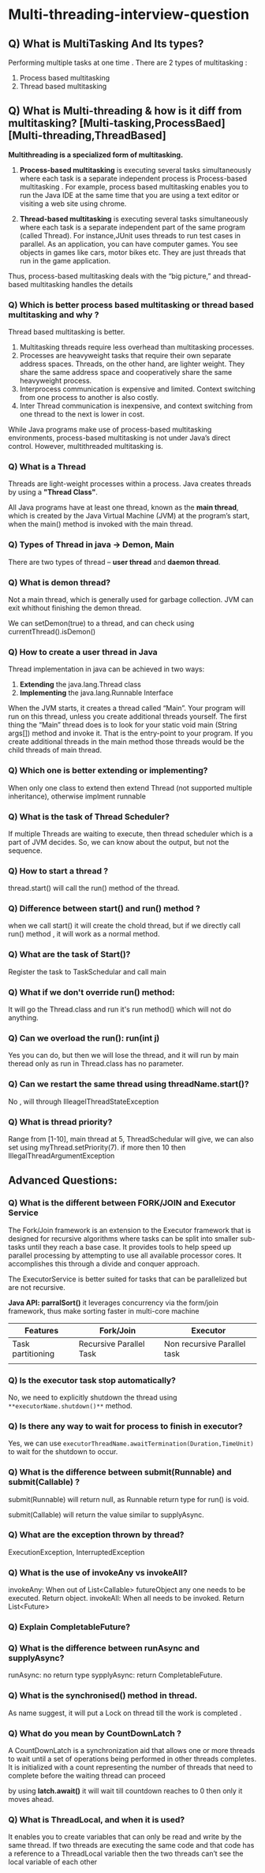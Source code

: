 # Multi-threading-interview-question
 
## Q) What is MultiTasking And Its types? 

 Performing  multiple tasks at one time . There are 2 types of multitasking :
1. Process based multitasking 
2. Thread based multitasking

## Q) What is Multi-threading & how is it diff from multitasking? [Multi-tasking,ProcessBaed] [Multi-threading,ThreadBased]

**Multithreading is a specialized form of multitasking.**

1. **Process-based multitasking** is executing several tasks simultaneously where each task is a separate independent process is Process-based multitasking .
For example, process based multitasking enables you to run the Java IDE at the same time that you are using a text editor or visiting a web site using chrome.

2. **Thread-based multitasking** is executing several tasks simultaneously where each task is a separate independent part of the same program (called Thread).
For instance,JUnit uses threads to run test cases in parallel. As an application, you can have computer games. You see objects in games like cars, motor bikes etc. They are just threads that run in the game application.

Thus, process-based multitasking deals with the “big picture,” and thread-based multitasking handles the details


### Q) Which is better process based multitasking or thread based multitasking and why ?

Thread based multitasking is better.

1. Multitasking threads require less overhead than multitasking processes. 
2. Processes are heavyweight tasks that require their own separate address spaces. Threads, on the other hand, are lighter weight. They share the same address space and cooperatively share the same heavyweight process.
3. Interprocess communication is expensive and limited. Context switching from one process to another is also costly. 
4. Inter Thread communication is inexpensive, and context switching from one thread to the next is lower in cost.

While Java programs make use of process-based multitasking environments, process-based multitasking is not under Java’s direct control. However, multithreaded multitasking is.

### Q) What is a Thread

Threads are light-weight processes within a process.
Java creates threads by using a **"Thread Class"**.

All Java programs have at least one thread, known as the **main thread**, which is created by the Java Virtual Machine (JVM) at the program’s start, when the main() method is invoked with the main thread.

### Q) Types of Thread in java -> Demon, Main

There are two types of thread – **user thread** and **daemon thread**.

### Q) What is demon thread?
Not a main thread, which is generally used for garbage collection. JVM can exit whithout finishing the demon thread.

We can setDemon(true) to a thread, and can check using currentThread().isDemon()
### Q) How to create a user thread in Java
Thread implementation in java can be achieved in two ways:

1. **Extending** the java.lang.Thread class
2. **Implementing** the java.lang.Runnable Interface


When the JVM starts, it creates a thread called “Main”. Your program will run on this thread, unless you create additional threads yourself. The first thing the “Main” thread does is to look for your static void main (String args[]) method and invoke it. That is the entry-point to your program. If you create additional threads in the main method those threads would be the child threads of main thread.

### Q) Which one is better extending or implementing?

When only one class to extend then extend Thread (not supported multiple inheritance), otherwise implment runnable

### Q) What is the task of Thread Scheduler?

If multiple Threads are waiting to execute, then thread scheduler which is a part of JVM decides. So, we can know about the output, but not the sequence. 


### Q) How to start a thread ?
thread.start() will call the run() method of the thread.

### Q) Difference between start() and run() method ?
when we  call start() it will create the chold thread, but if we directly call run() method , it will work as a normal method.

### Q) What are the task of Start()?
Register the task to TaskSchedular and call main

### Q) What if we don't override run() method: 
It will go the Thread.class and run it's run method() which will not do anything.

### Q) Can we overload the run(): run(int j)
Yes you can do, but then we will lose the thread, and it will run by main theread only as run in Thread.class has no parameter.

### Q) Can we restart the same thread using threadName.start()?
No , will through IlleagelThreadStateException

### Q) What is thread priority? 
Range from [1-10], main thread at 5, ThreadSchedular will give, we can also set using myThread.setPriority(7). if more then 10 then IllegalThreadArgumentException

## Advanced Questions: 

### Q) What is the different between FORK/JOIN and Executor Service

The Fork/Join framework is an extension to the Executor framework that is designed for recursive algorithms where tasks can be split into smaller sub-tasks until they reach a base case. It provides tools to help speed up parallel processing by attempting to use all available processor cores. It accomplishes this through a divide and conquer approach. 

The ExecutorService is better suited for tasks that can be parallelized but are not recursive. 

**Java API: parralSort()** it leverages concurrency via the form/join framework, thus make sorting faster in multi-core machine


| Features          | Fork/Join               | Executor                    |
|-------------------|-------------------------|-----------------------------|
| Task partitioning | Recursive Parallel Task | Non recursive Parallel task |        
|                   |                         |                             |

### Q) Is the executor task stop automatically? 

No, we need to explicitly shutdown the thread using `**executorName.shutdown()**` method.

### Q) Is there any way to wait for process to finish in executor?

Yes, we can use `executorThreadName.awaitTermination(Duration,TimeUnit)` to wait for the shutdown to occur. 

### Q) What is the difference between submit(Runnable) and submit(Callable) ?

submit(Runnable) will return null, as Runnable return type for run() is void. 

submit(Callable) will return the value similar to supplyAsync. 

### Q) What are the exception thrown by thread?

ExecutionException, InterruptedException

### Q) What is the use of invokeAny vs invokeAll?

invokeAny: When out of List<Callable<Object>> futureObject any one needs to be executed. Return object. 
invokeAll: When all needs to be invoked. Return List<Future<Object>>

### Q) Explain CompletableFuture? 

### Q) What is the difference between runAsync and supplyAsync?

runAsync: no return type
sypplyAsync: return CompletableFuture<Object>.

### Q) What is the synchronised() method in thread. 

As name suggest, it will put a Lock on thread till the work is completed . 

### Q) What do you mean by CountDownLatch ?

A CountDownLatch is a synchronization aid that allows one or more threads to wait until a set of operations being performed in other threads completes. It is initialized with a count representing the number of threads that need to complete before the waiting thread can proceed

by using **latch.await()** it will wait till countdown reaches to 0 then only it moves ahead. 

### Q) What is ThreadLocal, and when it is used?

It enables you to create variables that can only be read and write by the same thread. If two threads are executing the same code and that code has a reference to a ThreadLocal variable then the two threads can’t see the local variable of each other
